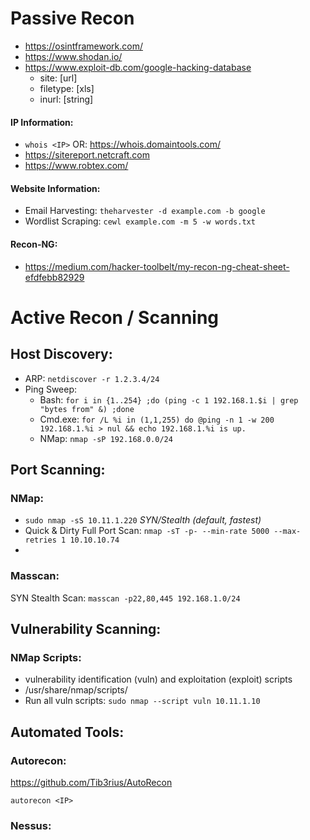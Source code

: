 # Passive Recon
- https://osintframework.com/
- https://www.shodan.io/
- https://www.exploit-db.com/google-hacking-database
    - site: [url]
    - filetype: [xls]
    - inurl: [string]
#### IP Information:
- `whois <IP>`  OR:  https://whois.domaintools.com/
- https://sitereport.netcraft.com
- https://www.robtex.com/
#### Website Information:
- Email Harvesting:  `theharvester -d example.com -b google`
- Wordlist Scraping:  `cewl example.com -m 5 -w words.txt`
#### Recon-NG:
- https://medium.com/hacker-toolbelt/my-recon-ng-cheat-sheet-efdfebb82929

# Active Recon / Scanning
## Host Discovery:
- ARP:  `netdiscover -r 1.2.3.4/24`
- Ping Sweep:
    - Bash:  `for i in {1..254} ;do (ping -c 1 192.168.1.$i | grep "bytes from" &) ;done`
    - Cmd.exe:  `for /L %i in (1,1,255) do @ping -n 1 -w 200 192.168.1.%i > nul && echo 192.168.1.%i is up.`
    - NMap:  `nmap -sP 192.168.0.0/24`
## Port Scanning:
### NMap:
- `sudo nmap -sS 10.11.1.220`  *SYN/Stealth (default, fastest)*
- Quick & Dirty Full Port Scan:  `nmap -sT -p- --min-rate 5000 --max-retries 1 10.10.10.74`
- 
### Masscan:
SYN Stealth Scan:  `masscan -p22,80,445 192.168.1.0/24`

## Vulnerability Scanning:
### NMap Scripts:
- vulnerability identification (vuln) and exploitation (exploit) scripts
- /usr/share/nmap/scripts/
- Run all vuln scripts:   `sudo nmap --script vuln 10.11.1.10`

## Automated Tools:
### Autorecon:
https://github.com/Tib3rius/AutoRecon

`autorecon <IP>`
### Nessus:
